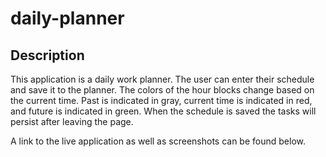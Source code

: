# daily-planner

## Description

This application is a daily work planner. The user can enter their schedule and save it to the planner. The colors of the hour blocks change based on the current time. Past is indicated in gray, current time is indicated in red, and future is indicated in green. When the schedule is saved the tasks will persist after leaving the page.

A link to the live application as well as screenshots can be found below.
